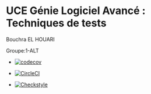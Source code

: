 # UCE Génie Logiciel Avancé : Techniques de tests

Bouchra EL HOUARI 

Groupe:1-ALT



* [![codecov](https://codecov.io/gh/Belhouari/ceri-m1-techniques-de-test/branch/master/graph/badge.svg?token=J6U75SIFVO)](https://codecov.io/gh/Belhouari/ceri-m1-techniques-de-test)

* [![CircleCI](https://dl.circleci.com/status-badge/img/gh/Belhouari/ceri-m1-techniques-de-test/tree/master.svg?style=svg)](https://dl.circleci.com/status-badge/redirect/gh/Belhouari/ceri-m1-techniques-de-test/tree/master)

*  [![Checkstyle](https://img.shields.io/badge/Checkstyle-Passing-brightgreen)](https://example.com/checkstyle-report)
